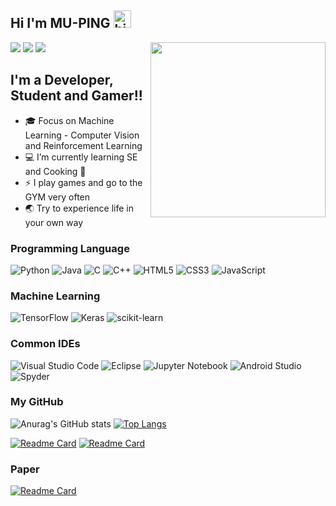 ## Hi I'm MU-PING <img src="https://user-images.githubusercontent.com/1303154/88677602-1635ba80-d120-11ea-84d8-d263ba5fc3c0.gif" width="28px" alt="hi">

![](https://img.shields.io/badge/Bachelor-NCU%20Information%20Management-blue)
![](https://img.shields.io/badge/Master-NCU%20Computer%20Science-blue)
![](https://img.shields.io/badge/-k0326jim@gmail.com-c0392b?style=flat&labelColor=c0392b&logo=gmail&logoColor=white)
<img src="https://user-images.githubusercontent.com/93152909/147533278-91dd2bcc-6d02-4c08-857a-13f48bb2dd2d.gif" width="280" align="right">
## I'm a Developer, Student and Gamer!!



- 🎓 Focus on Machine Learning - Computer Vision and Reinforcement Learning
- 💻 I’m currently learning SE and Cooking 🤣
- ⚡ I play games and go to the GYM very often
- 🌏 Try to experience life in your own way


### **Programming Language**

![Python](https://img.shields.io/badge/python-3670A0?style=for-the-badge&logo=python&logoColor=ffdd54)
![Java](https://img.shields.io/badge/java-%23ED8B00.svg?style=for-the-badge&logo=java&logoColor=white)
![C](https://img.shields.io/badge/c-%2300599C.svg?style=for-the-badge&logo=c&logoColor=white)
![C++](https://img.shields.io/badge/c++-%2300599C.svg?style=for-the-badge&logo=c%2B%2B&logoColor=white)
![HTML5](https://img.shields.io/badge/html5-%23E34F26.svg?style=for-the-badge&logo=html5&logoColor=white)
![CSS3](https://img.shields.io/badge/css3-%231572B6.svg?style=for-the-badge&logo=css3&logoColor=white)
![JavaScript](https://img.shields.io/badge/javascript-%23323330.svg?style=for-the-badge&logo=javascript&logoColor=%23F7DF1E)

### **Machine Learning**

![TensorFlow](https://img.shields.io/badge/TensorFlow-%23FF6F00.svg?style=for-the-badge&logo=TensorFlow&logoColor=white)
![Keras](https://img.shields.io/badge/Keras-%23D00000.svg?style=for-the-badge&logo=Keras&logoColor=white)
![scikit-learn](https://img.shields.io/badge/scikit--learn-%23F7931E.svg?style=for-the-badge&logo=scikit-learn&logoColor=white)

### **Common IDEs**

![Visual Studio Code](https://img.shields.io/badge/Visual%20Studio%20Code-0078d7.svg?style=for-the-badge&logo=visual-studio-code&logoColor=white)
![Eclipse](https://img.shields.io/badge/Eclipse-FE7A16.svg?style=for-the-badge&logo=Eclipse&logoColor=white)
![Jupyter Notebook](https://img.shields.io/badge/jupyter-%23FA0F00.svg?style=for-the-badge&logo=jupyter&logoColor=white)
![Android Studio](https://img.shields.io/badge/Android%20Studio-3DDC84.svg?style=for-the-badge&logo=android-studio&logoColor=white)
![Spyder](https://img.shields.io/badge/Spyder-838485?style=for-the-badge&logo=spyder%20ide&logoColor=maroon)

### **My GitHub**
![Anurag's GitHub stats](https://github-readme-stats.vercel.app/api/?username=MU-PING&hide=contribs,prs,issues&line_height=40&show_icons=true&title_color=fff&icon_color=79ff97&text_color=9f9f9f&bg_color=151515)
[![Top Langs](https://github-readme-stats.vercel.app/api/top-langs/?username=mu-ping&hide=javascript&title_color=fff&icon_color=79ff97&text_color=9f9f9f&bg_color=151515&layout=compact&card_width=250&langs_count=5)](https://github.com/anuraghazra/github-readme-stats)

[![Readme Card](https://github-readme-stats.vercel.app/api/pin/?username=MU-PING&repo=Paper-Discussion&theme=tokyonight)](https://mu-ping.github.io/Paper-Discussion)
[![Readme Card](https://github-readme-stats.vercel.app/api/pin/?username=MU-PING&repo=Leetcode-Problem&theme=tokyonight)](https://github.com/MU-PING/Leetcode-Problem)

### **Paper**
[![Readme Card](https://github-readme-stats.vercel.app/api/pin/?username=MU-PING&repo=RL-on-NAS&theme=blueberry )](https://github.com/MU-PING/RL-on-NAS)




